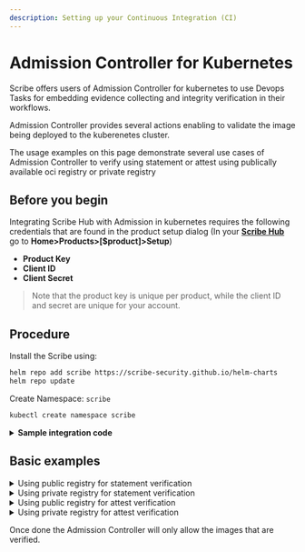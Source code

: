 ```yaml
---
description: Setting up your Continuous Integration (CI)
---
```


# Admission Controller for Kubernetes
Scribe offers users of Admission Controller for kubernetes to use Devops Tasks for embedding evidence collecting and integrity verification in their workflows.

Admission Controller provides several actions enabling to validate the image being deployed to the kuberenetes cluster.

The usage examples on this page demonstrate several use cases of Admission Controller to verify using statement or attest using publically available oci registry or private registry

## Before you begin
Integrating Scribe Hub with Admission in kubernetes requires the following credentials that are found in the product setup dialog (In your **[Scribe Hub](https://prod.hub.scribesecurity.com/ "Scribe Hub Link")** go to **Home>Products>[$product]>Setup**)

* **Product Key**
* **Client ID**
* **Client Secret**

>Note that the product key is unique per product, while the client ID and secret are unique for your account.


## Procedure

Install the Scribe using:
```bash
helm repo add scribe https://scribe-security.github.io/helm-charts
helm repo update
```
Create Namespace: `scribe`
```bash
kubectl create namespace scribe
```

<details>
  <summary>  <b> Sample integration code </b> </summary>

```bash
helm install scribeAdmission scribe/admission-controller -n scribe \
--set scribe.auth.client_id=$SCRIBE_CLIENT_ID \
--set scribe.auth.client_secret=$SCRIBE_CLIENT_SECRET \
--set config.attest.cocosign.storer.OCI.enable=true \
--set config.verify.input-format=statement
```

</details>

## Basic examples

<details>
  <summary> Using public registry for statement verification </summary>

```bash
helm install scribeAdmission scribe/admission-controller -n scribe \
--set scribe.auth.client_id=$SCRIBE_CLIENT_ID \
--set scribe.auth.client_secret=$SCRIBE_CLIENT_SECRET \
--set config.attest.cocosign.storer.OCI.enable=true \
--set config.verify.input-format=statement
``` 

</details>

<details>
  <summary> Using private registry for statement verification </summary>

Create a secret using

```bash
kubectl create secret docker-registry yourSecretKey --docker-server=yourDockerSErver --docker-username=yourUsername --docker-password=yourPassword -n scribe
```

```bash
helm install scribeAdmission scribe/admission-controller -n scribe \
--set scribe.auth.client_id=$SCRIBE_CLIENT_ID \
--set scribe.auth.client_secret=$SCRIBE_CLIENT_SECRET \
--set config.attest.default=sigstore \
--set config.verify.input-format=statement \
--set config.attest.cocosign.storer.OCI.enable=true \
--set config.attest.cocosign.storer.OCI.repo=your/repo/for/attestation \
--set "imagePullSecrets={yourSecretLKey}"
``` 
</details>

<details>
  <summary> Using public registry for attest verification </summary>

```bash
helm install scribeAdmission scribe/admission-controller -n scribe \
--set scribe.auth.client_id=$SCRIBE_CLIENT_ID \
--set scribe.auth.client_secret=$SCRIBE_CLIENT_SECRET \
--set config.attest.cocosign.storer.OCI.enable=true \
--set config.verify.input-format=attest
``` 

</details>

<details>
  <summary> Using private registry for attest verification </summary>

Create a secret using

```bash
kubectl create secret docker-registry yourSecretKey --docker-server=yourDockerSErver --docker-username=yourUsername --docker-password=yourPassword -n scribe
```

```bash
helm install scribeAdmission scribe/admission-controller -n scribe \
--set scribe.auth.client_id=$SCRIBE_CLIENT_ID \
--set scribe.auth.client_secret=$SCRIBE_CLIENT_SECRET \
--set config.attest.default=sigstore \
--set config.verify.input-format=attest \
--set config.attest.cocosign.storer.OCI.enable=true \
--set config.attest.cocosign.storer.OCI.repo=your/repo/for/attestation \
--set "imagePullSecrets={yourSecretLKey}"
``` 
</details>

Once done the Admission Controller will only allow the images that are verified.